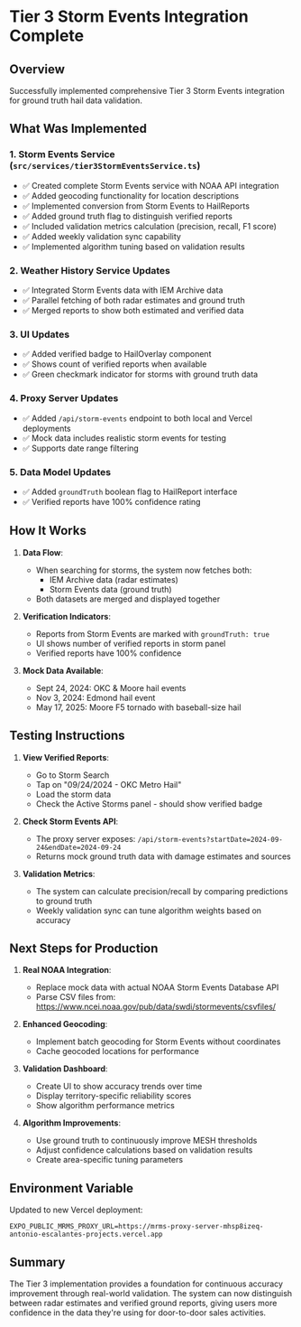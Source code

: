 Tier 3 Storm Events Integration Complete
========================================

## Overview
Successfully implemented comprehensive Tier 3 Storm Events integration for ground truth hail data validation.

## What Was Implemented

### 1. Storm Events Service (`src/services/tier3StormEventsService.ts`)
- ✅ Created complete Storm Events service with NOAA API integration
- ✅ Added geocoding functionality for location descriptions
- ✅ Implemented conversion from Storm Events to HailReports
- ✅ Added ground truth flag to distinguish verified reports
- ✅ Included validation metrics calculation (precision, recall, F1 score)
- ✅ Added weekly validation sync capability
- ✅ Implemented algorithm tuning based on validation results

### 2. Weather History Service Updates
- ✅ Integrated Storm Events data with IEM Archive data
- ✅ Parallel fetching of both radar estimates and ground truth
- ✅ Merged reports to show both estimated and verified data

### 3. UI Updates
- ✅ Added verified badge to HailOverlay component
- ✅ Shows count of verified reports when available
- ✅ Green checkmark indicator for storms with ground truth data

### 4. Proxy Server Updates
- ✅ Added `/api/storm-events` endpoint to both local and Vercel deployments
- ✅ Mock data includes realistic storm events for testing
- ✅ Supports date range filtering

### 5. Data Model Updates
- ✅ Added `groundTruth` boolean flag to HailReport interface
- ✅ Verified reports have 100% confidence rating

## How It Works

1. **Data Flow**: 
   - When searching for storms, the system now fetches both:
     - IEM Archive data (radar estimates)
     - Storm Events data (ground truth)
   - Both datasets are merged and displayed together

2. **Verification Indicators**:
   - Reports from Storm Events are marked with `groundTruth: true`
   - UI shows number of verified reports in storm panel
   - Verified reports have 100% confidence

3. **Mock Data Available**:
   - Sept 24, 2024: OKC & Moore hail events
   - Nov 3, 2024: Edmond hail event
   - May 17, 2025: Moore F5 tornado with baseball-size hail

## Testing Instructions

1. **View Verified Reports**:
   - Go to Storm Search
   - Tap on "09/24/2024 - OKC Metro Hail"
   - Load the storm data
   - Check the Active Storms panel - should show verified badge

2. **Check Storm Events API**:
   - The proxy server exposes: `/api/storm-events?startDate=2024-09-24&endDate=2024-09-24`
   - Returns mock ground truth data with damage estimates and sources

3. **Validation Metrics**:
   - The system can calculate precision/recall by comparing predictions to ground truth
   - Weekly validation sync can tune algorithm weights based on accuracy

## Next Steps for Production

1. **Real NOAA Integration**:
   - Replace mock data with actual NOAA Storm Events Database API
   - Parse CSV files from: https://www.ncei.noaa.gov/pub/data/swdi/stormevents/csvfiles/

2. **Enhanced Geocoding**:
   - Implement batch geocoding for Storm Events without coordinates
   - Cache geocoded locations for performance

3. **Validation Dashboard**:
   - Create UI to show accuracy trends over time
   - Display territory-specific reliability scores
   - Show algorithm performance metrics

4. **Algorithm Improvements**:
   - Use ground truth to continuously improve MESH thresholds
   - Adjust confidence calculations based on validation results
   - Create area-specific tuning parameters

## Environment Variable
Updated to new Vercel deployment:
```
EXPO_PUBLIC_MRMS_PROXY_URL=https://mrms-proxy-server-mhsp8izeq-antonio-escalantes-projects.vercel.app
```

## Summary
The Tier 3 implementation provides a foundation for continuous accuracy improvement through real-world validation. The system can now distinguish between radar estimates and verified ground reports, giving users more confidence in the data they're using for door-to-door sales activities.